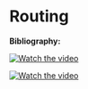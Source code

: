 # Routing




**Bibliography:**


[![Watch the video](https://i.ytimg.com/vi/ZoxrbrHjj2g/hqdefault.jpg?sqp=-oaymwEbCKgBEF5IVfKriqkDDggBFQAAiEIYAXABwAEG&rs=AOn4CLBRCiyEd6QSBPOGzBqiAZAtAb4S1g)](https://www.youtube.com/watch?v=ZoxrbrHjj2g&list=PL6n9fhu94yhVkdrusLaQsfERmL_Jh4XmU&index=33&t=1s)

[![Watch the video](https://i.ytimg.com/vi/prNptonJAiY/hqdefault.jpg?sqp=-oaymwEbCKgBEF5IVfKriqkDDggBFQAAiEIYAXABwAEG&rs=AOn4CLArYY33n972lKTTWpeS7GiWRno3Vg)](https://www.youtube.com/watch?v=prNptonJAiY&list=PL6n9fhu94yhVkdrusLaQsfERmL_Jh4XmU&index=33)